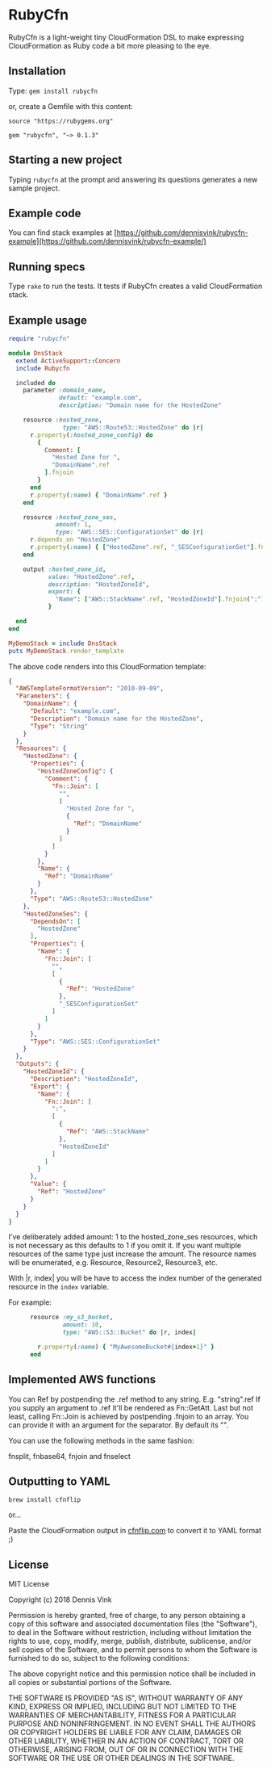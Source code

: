 # RubyCfn

RubyCfn is a light-weight tiny CloudFormation DSL to make expressing
CloudFormation as Ruby code a bit more pleasing to the eye.

## Installation

Type: `gem install rubycfn`

or, create a Gemfile with this content:

```
source "https://rubygems.org"

gem "rubycfn", "~> 0.1.3"

```

## Starting a new project

Typing `rubycfn` at the prompt and answering its questions generates a new sample project.

## Example code

You can find stack examples at [https://github.com/dennisvink/rubycfn-example](https://github.com/dennisvink/rubycfn-example/)

## Running specs

Type `rake` to run the tests. It tests if RubyCfn creates a valid
CloudFormation stack.

## Example usage

```ruby
require "rubycfn"

module DnsStack
  extend ActiveSupport::Concern
  include Rubycfn

  included do
    parameter :domain_name,
              default: "example.com",
              description: "Domain name for the HostedZone"

    resource :hosted_zone,
               type: "AWS::Route53::HostedZone" do |r|
      r.property(:hosted_zone_config) do
        {
          Comment: [
            "Hosted Zone for ",
            "DomainName".ref
          ].fnjoin
        }
      end
      r.property(:name) { "DomainName".ref }
    end

    resource :hosted_zone_ses,
             amount: 1,
             type: "AWS::SES::ConfigurationSet" do |r|
      r.depends_on "HostedZone"
      r.property(:name) { ["HostedZone".ref, "_SESConfigurationSet"].fnjoin }
    end

    output :hosted_zone_id,
           value: "HostedZone".ref,
           description: "HostedZoneId",
           export: {
             "Name": ["AWS::StackName".ref, "HostedZoneId"].fnjoin(":")
           }

  end
end

MyDemoStack = include DnsStack
puts MyDemoStack.render_template

```

The above code renders into this CloudFormation template:

```json
{
  "AWSTemplateFormatVersion": "2010-09-09",
  "Parameters": {
    "DomainName": {
      "Default": "example.com",
      "Description": "Domain name for the HostedZone",
      "Type": "String"
    }
  },
  "Resources": {
    "HostedZone": {
      "Properties": {
        "HostedZoneConfig": {
          "Comment": {
            "Fn::Join": [
              "",
              [
                "Hosted Zone for ",
                {
                  "Ref": "DomainName"
                }
              ]
            ]
          }
        },
        "Name": {
          "Ref": "DomainName"
        }
      },
      "Type": "AWS::Route53::HostedZone"
    },
    "HostedZoneSes": {
      "DependsOn": [
        "HostedZone"
      ],
      "Properties": {
        "Name": {
          "Fn::Join": [
            "",
            [
              {
                "Ref": "HostedZone"
              },
              "_SESConfigurationSet"
            ]
          ]
        }
      },
      "Type": "AWS::SES::ConfigurationSet"
    }
  },
  "Outputs": {
    "HostedZoneId": {
      "Description": "HostedZoneId",
      "Export": {
        "Name": {
          "Fn::Join": [
            ":",
            [
              {
                "Ref": "AWS::StackName"
              },
              "HostedZoneId"
            ]
          ]
        }
      },
      "Value": {
        "Ref": "HostedZone"
      }
    }
  }
}
```

I've deliberately added amount: 1 to the hosted_zone_ses resources, which is not
necessary as this defaults to 1 if you omit it. If you want multiple resources of
the same type just increase the amount. The resource names will be enumerated,
e.g. Resource, Resource2, Resource3, etc.

With |r, index| you will be have to access the index number of the generated
resource in the `index` variable.

For example:

```ruby
      resource :my_s3_bucket,
               amount: 10,
               type: "AWS::S3::Bucket" do |r, index|

        r.property(:name) { "MyAwesomeBucket#{index+1}" }
      end
```

## Implemented AWS functions

You can Ref by postpending the .ref method to any string. E.g. "string".ref
If you supply an argument to .ref it'll be rendered as Fn::GetAtt. Last but
not least, calling Fn::Join is achieved by postpending .fnjoin to an array.
You can provide it with an argument for the separator. By default its "".

You can use the following methods in the same fashion:

fnsplit, fnbase64, fnjoin and fnselect 

## Outputting to YAML

`brew install cfnflip`

or...

Paste the CloudFormation output in [cfnflip.com](https://cfnflip.com/) to
convert it to YAML format ;)

## License

MIT License

Copyright (c) 2018 Dennis Vink

Permission is hereby granted, free of charge, to any person obtaining a copy of
this software and associated documentation files (the "Software"), to deal in
the Software without restriction, including without limitation the rights to
use, copy, modify, merge, publish, distribute, sublicense, and/or sell copies
of the Software, and to permit persons to whom the Software is furnished to do
so, subject to the following conditions:

The above copyright notice and this permission notice shall be included in all
copies or substantial portions of the Software.

THE SOFTWARE IS PROVIDED "AS IS", WITHOUT WARRANTY OF ANY KIND, EXPRESS OR
IMPLIED, INCLUDING BUT NOT LIMITED TO THE WARRANTIES OF MERCHANTABILITY,
FITNESS FOR A PARTICULAR PURPOSE AND NONINFRINGEMENT. IN NO EVENT SHALL
THE AUTHORS OR COPYRIGHT HOLDERS BE LIABLE FOR ANY CLAIM, DAMAGES OR OTHER
LIABILITY, WHETHER IN AN ACTION OF CONTRACT, TORT OR OTHERWISE, ARISING FROM,
OUT OF OR IN CONNECTION WITH THE SOFTWARE OR THE USE OR OTHER DEALINGS IN
THE SOFTWARE.
